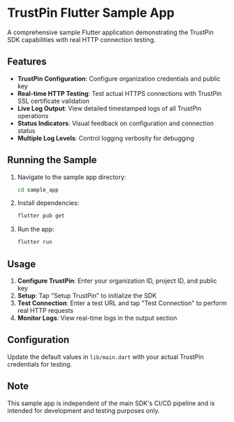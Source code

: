 # TrustPin Flutter Sample App

A comprehensive sample Flutter application demonstrating the TrustPin SDK capabilities with real HTTP connection testing.

## Features

- **TrustPin Configuration**: Configure organization credentials and public key
- **Real-time HTTP Testing**: Test actual HTTPS connections with TrustPin SSL certificate validation
- **Live Log Output**: View detailed timestamped logs of all TrustPin operations
- **Status Indicators**: Visual feedback on configuration and connection status
- **Multiple Log Levels**: Control logging verbosity for debugging

## Running the Sample

1. Navigate to the sample app directory:
   ```bash
   cd sample_app
   ```

2. Install dependencies:
   ```bash
   flutter pub get
   ```

3. Run the app:
   ```bash
   flutter run
   ```

## Usage

1. **Configure TrustPin**: Enter your organization ID, project ID, and public key
2. **Setup**: Tap "Setup TrustPin" to initialize the SDK
3. **Test Connection**: Enter a test URL and tap "Test Connection" to perform real HTTP requests
4. **Monitor Logs**: View real-time logs in the output section

## Configuration

Update the default values in `lib/main.dart` with your actual TrustPin credentials for testing.

## Note

This sample app is independent of the main SDK's CI/CD pipeline and is intended for development and testing purposes only.